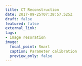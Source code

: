 ```yaml
---
title: CT Reconstruction
date: 2017-09-25T07:38:57.525Z
draft: false
featured: false
external_link:
tags:
- image resoration
image:
  focal_point: Smart
  caption: Parameter calibration
  preview_only: false
---
```

